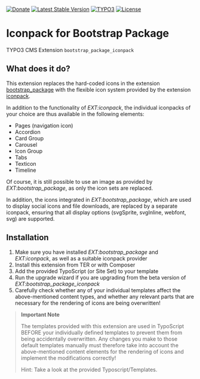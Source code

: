 [![Donate](https://img.shields.io/badge/Donate-PayPal-green.svg?style=for-the-badge)](https://www.paypal.me/quellenform)
[![Latest Stable Version](https://img.shields.io/packagist/v/quellenform/t3x-bootstrap-package-iconpack?style=for-the-badge)](https://packagist.org/packages/quellenform/t3x-bootstrap-package-iconpack)
[![TYPO3](https://img.shields.io/badge/TYPO3-10|11|12|13-%23f49700.svg?style=for-the-badge)](https://get.typo3.org/)
[![License](https://img.shields.io/packagist/l/quellenform/t3x-bootstrap-package-iconpack?style=for-the-badge)](https://packagist.org/packages/quellenform/t3x-bootstrap-package-iconpack)

# Iconpack for Bootstrap Package

TYPO3 CMS Extension `bootstrap_package_iconpack`


## What does it do?

This extension replaces the hard-coded icons in the extension [bootstrap_package](https://github.com/benjaminkott/bootstrap_package)
with the flexible icon system provided by the extension [iconpack](https://github.com/quellenform/t3x-iconpack).

In addition to the functionality of *EXT:iconpack*, the individual iconpacks of your choice are thus available
in the following elements:
- Pages (navigation icon)
- Accordion
- Card Group
- Carousel
- Icon Group
- Tabs
- Texticon
- Timeline

Of course, it is still possible to use an image as provided by *EXT:bootstrap_package*, as only the icon sets are replaced.

In addition, the icons integrated in *EXT:bootstrap_package*, which are used to display social icons and file downloads,
are replaced by a separate iconpack, ensuring that all display options (svgSprite, svgInline, webfont, svg) are supported.


## Installation

1. Make sure you have installed *EXT:bootstrap_package* and *EXT:iconpack*, as well as a suitable iconpack provider
2. Install this extension from TER or with Composer
3. Add the provided TypoScript (or Site Set) to your template
4. Run the upgrade wizard if you are upgrading from the beta version of *EXT:bootstrap_package_iconpack*
5. Carefully check whether any of your individual templates affect the above-mentioned content types,
   and whether any relevant parts that are necessary for the rendering of icons are being overwritten!

> **Important Note**
>
> The templates provided with this extension are used in TypoScript BEFORE your individually defined templates
> to prevent them from being accidentally overwritten. Any changes you make to those default templates manually
> must therefore take into account the above-mentioned content elements for the rendering of icons and implement
> the modifications correctly!
>
> Hint: Take a look at the provided Typoscript/Templates.
